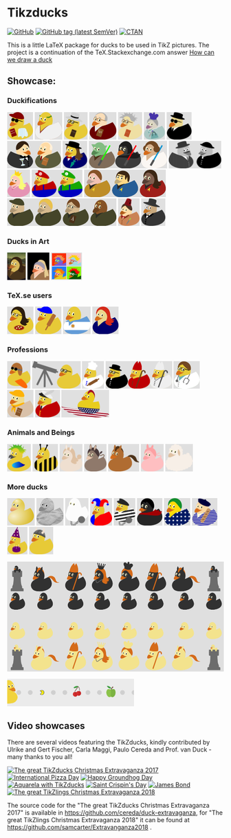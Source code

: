 # Tikzducks

[![GitHub](https://img.shields.io/github/license/samcarter/tikzducks.svg?color=blue)](http://www.latex-project.org/lppl.txt)
[![GitHub tag (latest SemVer)](https://img.shields.io/github/tag/samcarter/tikzducks.svg?label=current%20version)](https://github.com/samcarter/tikzducks/releases/latest)
[![CTAN](https://img.shields.io/ctan/v/tikzducks.svg)](https://ctan.org/pkg/tikzducks)

This is a little LaTeX package for ducks to be used in TikZ pictures. The project is a continuation of the TeX.Stackexchange.com answer [How can we draw a duck](https://tex.stackexchange.com/a/347458/36296)

## Showcase:

<!--
<a href="./duckpond/.tex"><img src="./duckpond/.png" alt=" Duck" height="64"></a>
-->

### Duckifications

<a href="./duckpond/Arthur.tex"><img src="./duckpond/Arthur.png" alt="Arthur Quack" height="64"></a>
<a href="./duckpond/Ceasar.tex"><img src="./duckpond/Ceasar.png" alt="Gajus Quackus Ceasar" height="64"></a>
<a href="./duckpond/Hilbert.tex"><img src="./duckpond/Hilbert.png" alt="Hilbert" height="64"></a>
<a href="./duckpond/Knuth.tex"><img src="./duckpond/Knuth.png" alt="Knuth" height="64"></a>
<a href="./duckpond/PaulinoVanDuck.tex"><img src="./duckpond/PaulinoVanDuck.png" alt="Prof. Paulino van Duck" height="64"></a>
<a href="./duckpond/QueenDuck.tex"><img src="./duckpond/QueenDuck.png" alt="Queen Duck" height="64"></a>
<a href="./duckpond/DuckInBlack.tex"><img src="./duckpond/DuckInBlack.png" alt="Duck in Black" height="64"></a>
<a href="./duckpond/JamesDuck.tex"><img src="./duckpond/JamesDuck.png" alt="JamesDuck Q(ack)" height="64"></a>
<a href="./duckpond/MaryDuckings.tex"><img src="./duckpond/MaryDuckings.png" alt="Mary Duckings" height="64"></a>
<a href="./duckpond/MayTheQuackBeWithYou.tex"><img src="./duckpond/MayTheQuackBeWithYou.png" alt="May the Quack be with you" height="64"></a>
<a href="./duckpond/Peppone.tex"><img src="./duckpond/Peppone.png" alt="Peppone" height="64"></a>
<a href="./duckpond/PrincessDuck.tex"><img src="./duckpond/PrincessDuck.png" alt="Princess Duck" height="64"></a>
<a href="./duckpond/SuperDuckBrothers.tex"><img src="./duckpond/SuperDuckBrothers.png" alt="Super Duck Brothers" height="64"></a>
<a href="./duckpond/QuackLongAndProsper.tex"><img src="./duckpond/QuackLongAndProsper.png" alt="Quack long and prosper" height="64"></a>
<a href="./duckpond/StarDucks.tex"><img src="./duckpond/StarDucks.png" alt="Star Ducks" height="64"></a>
<a href="./duckpond/DuckWho.svg"><img src="./duckpond/DuckWho.png" alt="Duck Who" height="64"></a>
<a href="./duckpond/Phantom.svg"><img src="./duckpond/Phantom.png" alt="Phantom of the duckpond" height="64"></a>

### Ducks in Art

<a href="./duckpond/MonaDuck.svg"><img src="./duckpond/MonaDuck.png" alt="Mona Duck" height="64"></a>
<a href="./duckpond/GirlWithPearlEarring.svg"><img src="./duckpond/GirlWithPearlEarring.png" alt="Duck with pearl earring" height="64"></a>
<a href="./duckpond/PopArt.svg"><img src="./duckpond/PopArt.png" alt="Pop ArtArt" height="64"></a>

### TeX.se users

<a href="./duckpond/CarLaTeX.tex"><img src="./duckpond/CarLaTeX.png" alt="CarLaTeX" height="64"></a>
<a href="./duckpond/Paulo.tex"><img src="./duckpond/Paulo.png" alt="Paulo" height="64"></a>
<a href="./duckpond/Manooooh.tex"><img src="./duckpond/Manooooh.png" alt="Manooooh" height="64"></a>
<a href="./duckpond/Samcarter.tex"><img src="./duckpond/Samcarter.png" alt="samcarter" height="64"></a>

### Professions

<a href="./duckpond/AirDuck.tex"><img src="./duckpond/AirDuck.png" alt="AirDuck" height="64"></a>
<a href="./duckpond/AstroDuck.tex"><img src="./duckpond/AstroDuck.png" alt="Astro Duck" height="64"></a>
<a href="./duckpond/Chef.tex"><img src="./duckpond/Chef.png" alt="Chef Duck" height="64"></a>
<a href="./duckpond/ClergyDucks.tex"><img src="./duckpond/ClergyDucks.png" alt="Clergy Ducks" height="64"></a>
<a href="./duckpond/DuckMD.tex"><img src="./duckpond/DuckMD.png" alt="Duck, MD" height="64"></a>
<a href="./duckpond/DuckScout.tex"><img src="./duckpond/DuckScout.png" alt="Duck Scout" height="64"></a>
<a href="./duckpond/QueensSwanUpper.tex"><img src="./duckpond/QueensSwanUpper.png" alt="Queens Swan Upper" height="64"></a>
<a href="./duckpond/Surfer.svg"><img src="./duckpond/Surfer.png" alt="Surfer Duck" height="64"></a>

### Animals and Beings

<a href="./duckpond/AraraDuck.tex"><img src="./duckpond/AraraDuck.png" alt="Arara Duck" height="64"></a>
<a href="./duckpond/BeeDuck.tex"><img src="./duckpond/BeeDuck.png" alt="Bee Duck" height="64"></a>
<a href="./duckpond/Bunny.tex"><img src="./duckpond/Bunny.png" alt="Bunny Duck" height="64"></a>
<a href="./duckpond/Donkey.tex"><img src="./duckpond/Donkey.png" alt="Donkey Duck" height="64"></a>
<a href="./duckpond/Horse.tex"><img src="./duckpond/Horse.png" alt="Horse Duck" height="64"></a>
<a href="./duckpond/Pig.tex"><img src="./duckpond/Pig.png" alt="Pig Duck" height="64"></a>
<a href="./duckpond/Sheep.tex"><img src="./duckpond/Sheep.png" alt="Sheep Duck" height="64"></a>

### More ducks

<a href="./duckpond/3Dduck.tex"><img src="./duckpond/3Dduck.png" alt="3D Duck" height="64"></a>
<a href="./duckpond/Churyumov-Gerasimenko.tex"><img src="./duckpond/Churyumov-Gerasimenko.png" alt="67P/Churyumov–Gerasimenko" height="64"></a>
<a href="./duckpond/Ghost.tex"><img src="./duckpond/Ghost.png" alt="Ghost  Duck" height="64"></a>
<a href="./duckpond/Harlequin.tex"><img src="./duckpond/Harlequin.png" alt="Harlequin Duck" height="64"></a>
<a href="./duckpond/Jailbird.tex"><img src="./duckpond/Jailbird.png" alt="Jailbird" height="64"></a>
<a href="./duckpond/Vampire.tex"><img src="./duckpond/Vampire.png" alt="Vampire Duck" height="64"></a>
<a href="./duckpond/Brazil.tex"><img src="./duckpond/Brazil.png" alt="Brazil Duck" height="64"></a>
<a href="./duckpond/FrenchDuck.tex"><img src="./duckpond/FrenchDuck.png" alt="French Duck" height="64"></a>
<a href="./duckpond/PartyDuck.tex"><img src="./duckpond/PartyDuck.png" alt="Party Duck" height="64"></a>
<a href="./duckpond/Viking.tex"><img src="./duckpond/Viking.png" alt="Viking Duck" height="64"></a>

<a href="./duckpond/Chess.tex"><img src="./duckpond/Chess.png" alt="Chess" height="256"></a>

<a href="./duckpond/Pacduck.tex"><img src="./duckpond/Pacduck.gif" alt="Pacduck" height="64"></a>



## Video showcases

There are several videos featuring the TikZducks, kindly contributed by Ulrike and Gert Fischer, Carla Maggi, Paulo Cereda and Prof. van Duck - many thanks to you all!

[![The great TikZducks Christmas Extravaganza 2017](https://user-images.githubusercontent.com/8226363/43651585-641b074-9743-11e8-97f5-bf70617738a5.png)](https://vimeo.com/246256860)
[![International Pizza Day](https://user-images.githubusercontent.com/8226363/43651587-12c92daa-9743-11e8-83b5-7fd3a3ac19a3.png)](https://vimeo.com/254643482)
[![Happy Groundhog Day](https://user-images.githubusercontent.com/8226363/43651589-12e84334-9743-11e8-9621-d5e6e53a0ca8.png)](https://vimeo.com/252719006)
[![Aquarela with TikZducks](https://user-images.githubusercontent.com/8226363/43651586-12a6c008-9743-11e8-99d2-5a66e7f5f1ee.png)](https://vimeo.com/270727100)
[![Saint Crispin's Day](https://user-images.githubusercontent.com/43832342/47496794-37d18600-d858-11e8-9e6e-777ffee1acdc.png)](https://vimeo.com/295353434)
[![James Bond](https://user-images.githubusercontent.com/43832342/47496795-37d18600-d858-11e8-8c0c-20ea2d0a23cd.png)](https://vimeo.com/284348495)
[![The great TikZlings Christmas Extravaganza 2018](https://user-images.githubusercontent.com/43832342/49704004-3cd27500-fc0d-11e8-9002-319a8e71aca7.png)](https://vimeo.com/305374856)



The source code for the "The great TikZducks Christmas Extravaganza 2017" is available in https://github.com/cereda/duck-extravaganza, for "The great TikZlings Christmas Extravaganza 2018" it can be found at https://github.com/samcarter/Extravanganza2018 .
